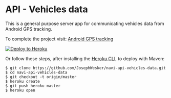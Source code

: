 # API - Vehicles data

This is a general purpose server app for communicating vehicles data from Android GPS tracking.

To complete the project visit:
[Android GPS tracking](https://github.com/JosephWesker/navi-android-gps-tracking)

[![Deploy to Heroku](https://www.herokucdn.com/deploy/button.png)](https://heroku.com/deploy)

Or follow these steps, after installing the [Heroku CLI](https://toolbelt.heroku.com/), to deploy with Maven:

```sh-session
$ git clone https://github.com/JosephWesker/navi-api-vehicles-data.git
$ cd navi-api-vehicles-data
$ git checkout -t origin/master
$ heroku create
$ git push heroku master
$ heroku open
```
